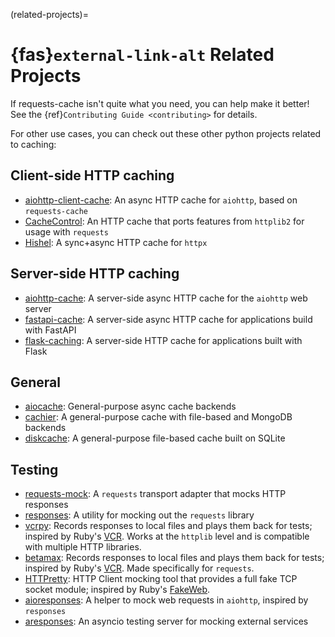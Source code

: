 (related-projects)=
# {fas}`external-link-alt` Related Projects
If requests-cache isn't quite what you need, you can help make it better! See the
{ref}`Contributing Guide <contributing>` for details.

For other use cases, you can check out these other python projects related to caching:

## Client-side HTTP caching
* [aiohttp-client-cache](https://github.com/JWCook/aiohttp-client-cache): An async HTTP cache for `aiohttp`, based on `requests-cache`
* [CacheControl](https://github.com/ionrock/cachecontrol): An HTTP cache that ports features from `httplib2` for usage with `requests`
* [Hishel](https://github.com/karpetrosyan/hishel): A sync+async HTTP cache for `httpx`

## Server-side HTTP caching
* [aiohttp-cache](https://github.com/cr0hn/aiohttp-cache): A server-side async HTTP cache for the `aiohttp` web server
* [fastapi-cache](https://github.com/long2ice/fastapi-cache): A server-side async HTTP cache for applications build with FastAPI
* [flask-caching](https://github.com/sh4nks/flask-caching): A server-side HTTP cache for applications built with Flask

## General
* [aiocache](https://github.com/aio-libs/aiocache): General-purpose async cache backends
* [cachier](https://github.com/python-cachier/cachier): A general-purpose cache with file-based and MongoDB backends
* [diskcache](https://github.com/grantjenks/python-diskcache): A general-purpose file-based cache built on SQLite

## Testing
* [requests-mock](https://github.com/jamielennox/requests-mock): A `requests` transport adapter that mocks HTTP responses
* [responses](https://github.com/getsentry/responses): A utility for mocking out the `requests` library
* [vcrpy](https://github.com/kevin1024/vcrpy): Records responses to local files and plays them back for tests; inspired by Ruby's [VCR](https://github.com/vcr/vcr). Works at the `httplib` level and is compatible with multiple HTTP libraries.
* [betamax](https://github.com/betamaxpy/betamax): Records responses to local files and plays them back for tests; inspired by Ruby's [VCR](https://github.com/vcr/vcr). Made specifically for `requests`.
* [HTTPretty](https://github.com/gabrielfalcao/HTTPretty): HTTP Client mocking tool that provides a full fake TCP socket module; inspired by Ruby's [FakeWeb](https://github.com/chrisk/fakeweb).
* [aioresponses](https://github.com/pnuckowski/aioresponses): A helper to mock web requests in `aiohttp`, inspired by `responses`
* [aresponses](https://github.com/aresponses/aresponses): An asyncio testing server for mocking external services

